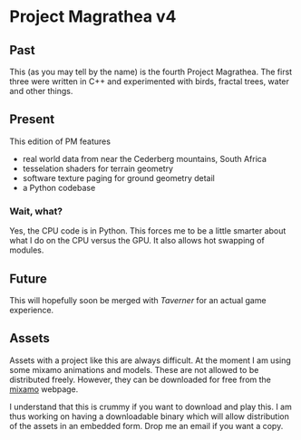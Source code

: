 Project Magrathea v4
====================

Past
----

This (as you may tell by the name) is the fourth Project Magrathea.
The first three were written in C++ and experimented with birds, fractal trees,
water and other things.

Present
-------

This edition of PM features

* real world data from near the Cederberg mountains, South Africa
* tesselation shaders for terrain geometry
* software texture paging for ground geometry detail
* a Python codebase

### Wait, what?

Yes, the CPU code is in Python.  This forces me to be a little smarter about
what I do on the CPU versus the GPU.  It also allows hot swapping of modules.

Future
------
This will hopefully soon be merged with _Taverner_ for an actual game experience.

Assets
------
Assets with a project like this are always difficult.  At the moment I am using
some mixamo animations and models.  These are not allowed to be distributed
freely.  However, they can be downloaded for free from the [mixamo](mixamo.com)
webpage.

I understand that this is crummy if you want to download and play this.  I am
thus working on having a downloadable binary which will allow distribution of
the assets in an embedded form.  Drop me an email if you want a copy.
